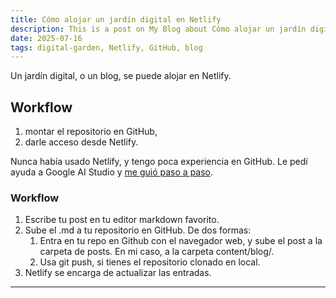 ```yaml
---
title: Cómo alojar un jardín digital en Netlify
description: This is a post on My Blog about Cómo alojar un jardín digital en Netlify.
date: 2025-07-16
tags: digital-garden, Netlify, GitHub, blog
---
```

Un jardín digital, o un blog, se puede alojar en Netlify.

## Workflow
1. montar el repositorio en GitHub, 
2. darle acceso desde Netlify. 

Nunca había usado Netlify, y tengo poca experiencia en GitHub. Le pedí ayuda a Google AI Studio y [me guió paso a paso](https://base-uno.netlify.app/blog/publish-your-blog-with-netlify/).

### Workflow

1. Escribe tu post en tu editor markdown favorito.
2. Sube el .md a tu repositorio en GitHub. De dos formas:
	1. Entra en tu repo en Github con el navegador web, y sube el post a la carpeta de posts. En mi caso, a la carpeta content/blog/.
	2. Usa git push, si tienes el repositorio clonado en local.
3. Netlify se encarga de actualizar las entradas.


---
